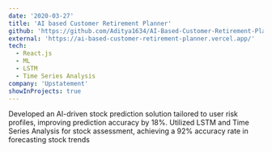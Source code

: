 ```yaml
---
date: '2020-03-27'
title: 'AI based Customer Retirement Planner'
github: 'https://github.com/Aditya1634/AI-Based-Customer-Retirement-Planner-main'
external: 'https://ai-based-customer-retirement-planner.vercel.app/'
tech:
  - React.js
  - ML
  - LSTM
  - Time Series Analysis
company: 'Upstatement'
showInProjects: true
---
```


Developed an AI-driven stock prediction solution tailored to user risk profiles, improving prediction accuracy
by 18%.
Utilized LSTM and Time Series Analysis for stock assessment, achieving a 92% accuracy rate in forecasting
stock trends
